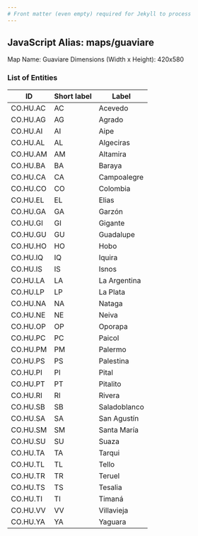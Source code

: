 ```yaml
---
# Front matter (even empty) required for Jekyll to process
---
```


## JavaScript Alias: maps/guaviare

Map Name: Guaviare
Dimensions (Width x Height): 420x580





### List of Entities

ID | Short label | Label
---|---|---|
CO.HU.AC|AC|Acevedo
CO.HU.AG|AG|Agrado
CO.HU.AI|AI|Aipe
CO.HU.AL|AL|Algeciras
CO.HU.AM|AM|Altamira
CO.HU.BA|BA|Baraya
CO.HU.CA|CA|Campoalegre
CO.HU.CO|CO|Colombia
CO.HU.EL|EL|Elias
CO.HU.GA|GA|Garzón
CO.HU.GI|GI|Gigante
CO.HU.GU|GU|Guadalupe
CO.HU.HO|HO|Hobo
CO.HU.IQ|IQ|Iquira
CO.HU.IS|IS|Isnos
CO.HU.LA|LA|La Argentina
CO.HU.LP|LP|La Plata
CO.HU.NA|NA|Nataga
CO.HU.NE|NE|Neiva
CO.HU.OP|OP|Oporapa
CO.HU.PC|PC|Paicol
CO.HU.PM|PM|Palermo
CO.HU.PS|PS|Palestina
CO.HU.PI|PI|Pital
CO.HU.PT|PT|Pitalito
CO.HU.RI|RI|Rivera
CO.HU.SB|SB|Saladoblanco
CO.HU.SA|SA|San Agustín
CO.HU.SM|SM|Santa María
CO.HU.SU|SU|Suaza
CO.HU.TA|TA|Tarqui
CO.HU.TL|TL|Tello
CO.HU.TR|TR|Teruel
CO.HU.TS|TS|Tesalia
CO.HU.TI|TI|Timaná
CO.HU.VV|VV|Villavieja
CO.HU.YA|YA|Yaguara